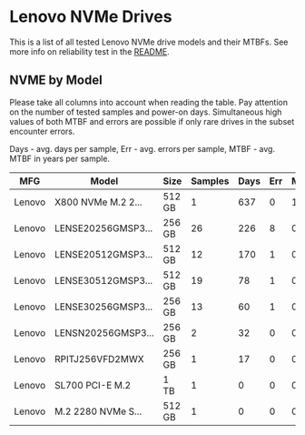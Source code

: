 Lenovo NVMe Drives
==================

This is a list of all tested Lenovo NVMe drive models and their MTBFs. See more
info on reliability test in the [README](https://github.com/linuxhw/SMART).

NVME by Model
------------

Please take all columns into account when reading the table. Pay attention on the
number of tested samples and power-on days. Simultaneous high values of both MTBF
and errors are possible if only rare drives in the subset encounter errors.

Days - avg. days per sample,
Err  - avg. errors per sample,
MTBF - avg. MTBF in years per sample.

| MFG       | Model              | Size   | Samples | Days  | Err   | MTBF |
|-----------|--------------------|--------|---------|-------|-------|------|
| Lenovo    | X800 NVMe M.2 2... | 512 GB | 1       | 637   | 0     | 1.75   |
| Lenovo    | LENSE20256GMSP3... | 256 GB | 26      | 226   | 8     | 0.58   |
| Lenovo    | LENSE20512GMSP3... | 512 GB | 12      | 170   | 1     | 0.45   |
| Lenovo    | LENSE30512GMSP3... | 512 GB | 19      | 78    | 1     | 0.22   |
| Lenovo    | LENSE30256GMSP3... | 256 GB | 13      | 60    | 1     | 0.12   |
| Lenovo    | LENSN20256GMSP3... | 256 GB | 2       | 32    | 0     | 0.09   |
| Lenovo    | RPITJ256VFD2MWX    | 256 GB | 1       | 17    | 0     | 0.05   |
| Lenovo    | SL700 PCI-E M.2    | 1 TB   | 1       | 0     | 0     | 0.00   |
| Lenovo    | M.2 2280 NVMe S... | 512 GB | 1       | 0     | 0     | 0.00   |
